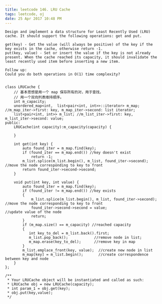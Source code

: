 ```yaml
---
title: leetcode 146. LRU Cache
tags: leetcode, oj
date: 25 Apr 2017 10:48 PM
---
```

	Design and implement a data structure for Least Recently Used (LRU) cache. It should support the following operations: get and put.
	
	get(key) - Get the value (will always be positive) of the key if the key exists in the cache, otherwise return -1.
	put(key, value) - Set or insert the value if the key is not already present. When the cache reached its capacity, it should invalidate the least recently used item before inserting a new item.
	
	Follow up:
	Could you do both operations in O(1) time complexity?


	class LRUCache {
	    // 基本思想是用一个 map 保存所有的对，用于查找，
	    // 用一个双向列表维持顺序。
	    int m_capacity;
	    unordered_map<int,  list<pair<int, int>>::iterator> m_map; //m_map_iter->first: key, m_map_iter->second: list iterator;
	    list<pair<int, int>> m_list; //m_list_iter->first: key, m_list_iter->second: value;
	public:
	    LRUCache(int capacity):m_capacity(capacity) {
	
	    }
	
	    int get(int key) {
	        auto found_iter = m_map.find(key);
	        if (found_iter == m_map.end()) //key doesn't exist
	            return -1;
	        m_list.splice(m_list.begin(), m_list, found_iter->second); //move the node corresponding to key to front
	        return found_iter->second->second;   
	    }
	
	    void put(int key, int value) {
	        auto found_iter = m_map.find(key);
	        if (found_iter != m_map.end()) //key exists
	        {
	            m_list.splice(m_list.begin(), m_list, found_iter->second); //move the node corresponding to key to front
	            found_iter->second->second = value;                        //update value of the node
	            return;
	        }
	        if (m_map.size() == m_capacity) //reached capacity
	        {
	           int key_to_del = m_list.back().first; 
	           m_list.pop_back();            //remove node in list;
	           m_map.erase(key_to_del);      //remove key in map
	        }
	        m_list.emplace_front(key, value);  //create new node in list
	        m_map[key] = m_list.begin();       //create correspondence between key and node
	    }
	};
	
	/**
	 * Your LRUCache object will be instantiated and called as such:
	 * LRUCache obj = new LRUCache(capacity);
	 * int param_1 = obj.get(key);
	 * obj.put(key,value);
	 */